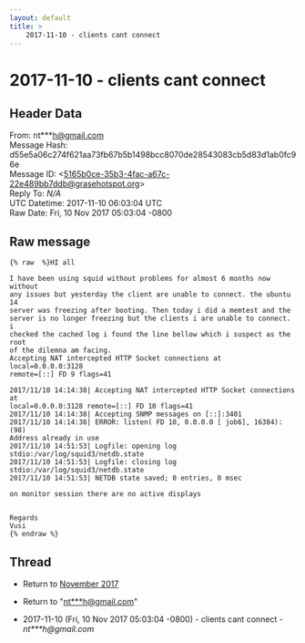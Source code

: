 ```yaml
---
layout: default
title: >
    2017-11-10 - clients cant connect
---
```


# 2017-11-10 - clients cant connect

## Header Data

From: nt***h@gmail.com<br>
Message Hash: d55e5a06c274f621aa73fb67b5b1498bcc8070de28543083cb5d83d1ab0fc96e<br>
Message ID: \<5165b0ce-35b3-4fac-a67c-22e489bb7ddb@grasehotspot.org\><br>
Reply To: _N/A_<br>
UTC Datetime: 2017-11-10 06:03:04 UTC<br>
Raw Date: Fri, 10 Nov 2017 05:03:04 -0800<br>

## Raw message

```
{% raw  %}HI all

I have been using squid without problems for almost 6 months now without 
any issues but yesterday the client are unable to connect. the ubuntu 14 
server was freezing after booting. Then today i did a memtest and the 
server is no longer freezing but the clients i are unable to connect. i 
checked the cached log i found the line bellow which i suspect as the root 
of the dilemna am facing.
Accepting NAT intercepted HTTP Socket connections at local=0.0.0.0:3128 
remote=[::] FD 9 flags=41

2017/11/10 14:14:38| Accepting NAT intercepted HTTP Socket connections at 
local=0.0.0.0:3128 remote=[::] FD 10 flags=41
2017/11/10 14:14:38| Accepting SNMP messages on [::]:3401
2017/11/10 14:14:38| ERROR: listen( FD 10, 0.0.0.0 [ job6], 16384): (98) 
Address already in use
2017/11/10 14:51:53| Logfile: opening log stdio:/var/log/squid3/netdb.state
2017/11/10 14:51:53| Logfile: closing log stdio:/var/log/squid3/netdb.state
2017/11/10 14:51:53| NETDB state saved; 0 entries, 0 msec

on monitor session there are no active displays 


Regards 
Vusi
{% endraw %}
```

## Thread

+ Return to [November 2017](/archive/2017/11)

+ Return to "[nt***h<span>@</span>gmail.com](/authors/nt___h_at_gmail_com)"

+ 2017-11-10 (Fri, 10 Nov 2017 05:03:04 -0800) - clients cant connect - _nt***h@gmail.com_

